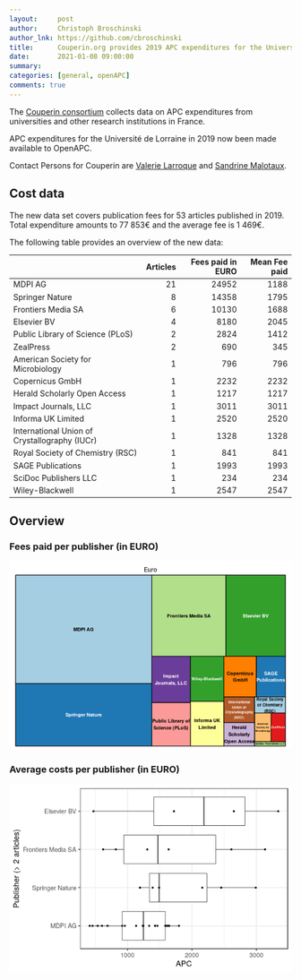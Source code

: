 ```yaml
---
layout:     post
author:     Christoph Broschinski
author_lnk: https://github.com/cbroschinski
title:      Couperin.org provides 2019 APC expenditures for the Université de Lorraine
date:       2021-01-08 09:00:00
summary:    
categories: [general, openAPC]
comments: true
---
```





The [Couperin consortium](https://couperin.org) collects data on APC expenditures from universities and other research institutions in France. 

APC expenditures for the Université de Lorraine in 2019 now been made available to OpenAPC.

Contact Persons for Couperin are [Valerie Larroque](mailto:valerie.larroque@couperin.org) and [Sandrine Malotaux](mailto:sandrine.malotaux@inp-toulouse.fr).

## Cost data



The new data set covers publication fees for 53 articles published in 2019. Total expenditure amounts to 77 853€ and the average fee is 1 469€.

The following table provides an overview of the new data:


|                                              | Articles| Fees paid in EURO| Mean Fee paid|
|:---------------------------------------------|--------:|-----------------:|-------------:|
|MDPI AG                                       |       21|             24952|          1188|
|Springer Nature                               |        8|             14358|          1795|
|Frontiers Media SA                            |        6|             10130|          1688|
|Elsevier BV                                   |        4|              8180|          2045|
|Public Library of Science (PLoS)              |        2|              2824|          1412|
|ZealPress                                     |        2|               690|           345|
|American Society for Microbiology             |        1|               796|           796|
|Copernicus GmbH                               |        1|              2232|          2232|
|Herald Scholarly Open Access                  |        1|              1217|          1217|
|Impact Journals, LLC                          |        1|              3011|          3011|
|Informa UK Limited                            |        1|              2520|          2520|
|International Union of Crystallography (IUCr) |        1|              1328|          1328|
|Royal Society of Chemistry (RSC)              |        1|               841|           841|
|SAGE Publications                             |        1|              1993|          1993|
|SciDoc Publishers LLC                         |        1|               234|           234|
|Wiley-Blackwell                               |        1|              2547|          2547|

## Overview


### Fees paid per publisher (in EURO)

![plot of chunk tree_couperin_2021_01_08_full](/figure/tree_couperin_2021_01_08_full-1.png)

###  Average costs per publisher (in EURO)

![plot of chunk box_couperin_2021_01_08_publisher_full](/figure/box_couperin_2021_01_08_publisher_full-1.png)
